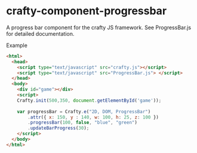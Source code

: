 crafty-component-progressbar
============================

A progress bar component for the crafty JS framework. See ProgressBar.js for detailed documentation.

Example
```html
<html>
  <head>
    <script type="text/javascript" src="crafty.js"></script>
	<script type="text/javascript" src="ProgressBar.js"> </script>
  </head>
  <body>
    <div id="game"></div>
    <script>
	Crafty.init(500,350, document.getElementById('game'));
	
	var progressBar = Crafty.e("2D, DOM, ProgressBar")
		.attr({ x: 150, y : 140, w: 100, h: 25, z: 100 })
		.progressBar(100, false, "blue", "green")
		.updateBarProgress(30);
    </script>
  </body>
</html>
```
